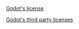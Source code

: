 [Godot's license](https://godotengine.org/license/)

[Godot's third party licenses](https://github.com/godotengine/godot/blob/master/COPYRIGHT.txt)
